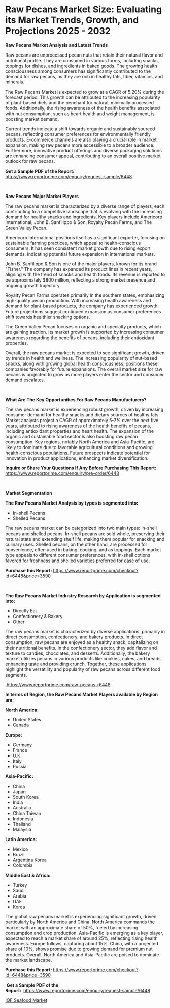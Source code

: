 <p><h1>Raw Pecans Market Size: Evaluating its Market Trends, Growth, and Projections 2025 - 2032</h1></p><p><strong>Raw Pecans Market Analysis and Latest Trends</strong></p>
<p><p>Raw pecans are unprocessed pecan nuts that retain their natural flavor and nutritional profile. They are consumed in various forms, including snacks, toppings for dishes, and ingredients in baked goods. The growing health consciousness among consumers has significantly contributed to the demand for raw pecans, as they are rich in healthy fats, fiber, vitamins, and minerals.</p><p>The Raw Pecans Market is expected to grow at a CAGR of 5.20% during the forecast period. This growth can be attributed to the increasing popularity of plant-based diets and the penchant for natural, minimally processed foods. Additionally, the rising awareness of the health benefits associated with nut consumption, such as heart health and weight management, is boosting market demand.</p><p>Current trends indicate a shift towards organic and sustainably sourced pecans, reflecting consumer preferences for environmentally friendly products. E-commerce channels are also playing a crucial role in market expansion, making raw pecans more accessible to a broader audience. Furthermore, innovative product offerings and diverse packaging solutions are enhancing consumer appeal, contributing to an overall positive market outlook for raw pecans.</p></p>
<p><strong>Get a Sample PDF of the Report:&nbsp;</strong> <a href="https://www.reportprime.com/enquiry/request-sample/6448?utm_campaign=3114&utm_medium=2&utm_source=Github&utm_content=ia&utm_term=19032025&utm_id=raw-pecans">https://www.reportprime.com/enquiry/request-sample/6448</a></p>
<p>&nbsp;</p>
<p><strong>Raw Pecans Major Market Players</strong></p>
<p><p>The raw pecans market is characterized by a diverse range of players, each contributing to a competitive landscape that is evolving with the increasing demand for healthy snacks and ingredients. Key players include Americorp International, John B. Sanfilippo & Son, Royalty Pecan Farms, and The Green Valley Pecan. </p><p>Americorp International positions itself as a significant exporter, focusing on sustainable farming practices, which appeal to health-conscious consumers. It has seen consistent market growth due to rising export demands, indicating potential future expansion in international markets.</p><p>John B. Sanfilippo & Son is one of the major players, known for its brand "Fisher." The company has expanded its product lines in recent years, aligning with the trend of snacks and health foods. Its revenue is reported to be approximately $800 million, reflecting a strong market presence and ongoing growth trajectory.</p><p>Royalty Pecan Farms operates primarily in the southern states, emphasizing high-quality pecan production. With increasing health awareness and demand for plant-based products, the company has experienced growth. Future projections suggest continued expansion as consumer preferences shift towards healthier snacking options.</p><p>The Green Valley Pecan focuses on organic and specialty products, which are gaining traction. Its market growth is supported by increasing consumer awareness regarding the benefits of pecans, including their antioxidant properties.</p><p>Overall, the raw pecans market is expected to see significant growth, driven by trends in health and wellness. The increasing popularity of nut-based snacks, along with growing global health consciousness, positions these companies favorably for future expansions. The overall market size for raw pecans is projected to grow as more players enter the sector and consumer demand escalates.</p></p>
<p>&nbsp;</p>
<p><strong>What Are The Key Opportunities For Raw Pecans Manufacturers?</strong></p>
<p><p>The raw pecans market is experiencing robust growth, driven by increasing consumer demand for healthy snacks and dietary sources of healthy fats. Market analysts project a CAGR of approximately 5-7% over the next five years, attributed to rising awareness of the health benefits of pecans, including antioxidant properties and heart health. The expansion of the organic and sustainable food sector is also boosting raw pecan consumption. Key regions, notably North America and Asia-Pacific, are likely to dominate due to favorable agricultural conditions and growing health-conscious populations. Future prospects indicate potential for innovation in product applications, enhancing market diversification.</p></p>
<p><strong>Inquire or Share Your Questions If Any Before Purchasing This Report:</strong> <a href="https://www.reportprime.com/enquiry/pre-order/6448?utm_campaign=3114&utm_medium=2&utm_source=Github&utm_content=ia&utm_term=19032025&utm_id=raw-pecans">https://www.reportprime.com/enquiry/pre-order/6448</a></p>
<p>&nbsp;</p>
<p><strong>Market Segmentation</strong></p>
<p><strong>The Raw Pecans Market Analysis by types is segmented into:</strong></p>
<p><ul><li>In-shell Pecans</li><li>Shelled Pecans</li></ul></p>
<p><p>The raw pecans market can be categorized into two main types: in-shell pecans and shelled pecans. In-shell pecans are sold whole, preserving their natural state and extending shelf life, making them popular for snacking and culinary uses. Shelled pecans, on the other hand, are processed for convenience, often used in baking, cooking, and as toppings. Each market type appeals to different consumer preferences, with in-shell options favored for freshness and shelled varieties preferred for ease of use.</p></p>
<p><strong>Purchase this Report:&nbsp;</strong><a href="https://www.reportprime.com/checkout?id=6448&price=3590&utm_campaign=3114&utm_medium=2&utm_source=Github&utm_content=ia&utm_term=19032025&utm_id=raw-pecans">https://www.reportprime.com/checkout?id=6448&price=3590</a></p>
<p>&nbsp;</p>
<p><strong>The Raw Pecans Market Industry Research by Application is segmented into:</strong></p>
<p><ul><li>Directly Eat</li><li>Confectionery & Bakery</li><li>Other</li></ul></p>
<p><p>The raw pecans market is characterized by diverse applications, primarily in direct consumption, confectionery, and bakery products. In direct consumption, raw pecans are enjoyed as a healthy snack, capitalizing on their nutritional benefits. In the confectionery sector, they add flavor and texture to candies, chocolates, and desserts. Additionally, the bakery market utilizes pecans in various products like cookies, cakes, and breads, enhancing taste and providing crunch. Together, these applications highlight the versatility and popularity of raw pecans across different food segments.</p></p>
<p><a href="https://www.reportprime.com/raw-pecans-r6448?utm_campaign=3114&utm_medium=2&utm_source=Github&utm_content=ia&utm_term=19032025&utm_id=raw-pecans">&nbsp;https://www.reportprime.com/raw-pecans-r6448</a></p>
<p><strong>In terms of Region, the Raw Pecans Market Players available by Region are:</strong></p>
<p>
    <p> <strong> North America: </strong>
        <ul>
            <li>United States</li>
            <li>Canada</li>
        </ul>
        </p> 
    <p> <strong> Europe: </strong>
        <ul>
            <li>Germany</li>
            <li>France</li>
            <li>U.K.</li>
            <li>Italy</li>
            <li>Russia</li>
        </ul>
        </p> 
    <p> <strong> Asia-Pacific: </strong>
        <ul>
            <li>China</li>
            <li>Japan</li>
            <li>South Korea</li>
            <li>India</li>
            <li>Australia</li>
            <li>China Taiwan</li>
            <li>Indonesia</li>
            <li>Thailand</li>
            <li>Malaysia</li>
        </ul>
        </p> 
    <p> <strong> Latin America: </strong>
        <ul>
            <li>Mexico</li>
            <li>Brazil</li>
            <li>Argentina Korea</li>
            <li>Colombia</li>
        </ul>
        </p> 
    <p> <strong> Middle East & Africa: </strong>
        <ul>
            <li>Turkey</li>
            <li>Saudi</li>
            <li>Arabia</li>
            <li>UAE</li>
            <li>Korea</li>
        </ul>
    </p>
    </p>
<p><p>The global raw pecans market is experiencing significant growth, driven particularly by North America and China. North America commands the market with an approximate share of 50%, fueled by increasing consumption and crop production. Asia-Pacific is emerging as a key player, expected to reach a market share of around 25%, reflecting rising health awareness. Europe follows, capturing about 15%. China, with a projected share of 10%, shows promise due to growing demand for premium nut products. Overall, North America and Asia-Pacific are poised to dominate the market landscape.</p></p>
<p><strong>Purchase this Report: </strong><a href="https://www.reportprime.com/checkout?id=6448&price=3590&utm_campaign=3114&utm_medium=2&utm_source=Github&utm_content=ia&utm_term=19032025&utm_id=raw-pecans">https://www.reportprime.com/checkout?id=6448&price=3590</a></p>
<p>&nbsp;<strong>Get a Sample PDF of the Report:&nbsp;&nbsp;</strong><a href="https://www.reportprime.com/enquiry/request-sample/6448?utm_campaign=3114&utm_medium=2&utm_source=Github&utm_content=ia&utm_term=19032025&utm_id=raw-pecans">https://www.reportprime.com/enquiry/request-sample/6448</a></p>
<p><strong></strong></p>
<p><p><a href="https://github.com/norbyboyse4d/Market-Research-Report-List-1/blob/main/iqf-seafood-market.md?utm_campaign=3114&utm_medium=2&utm_source=Github&utm_content=ia&utm_term=19032025&utm_id=raw-pecans">IQF Seafood Market</a></p></p>
